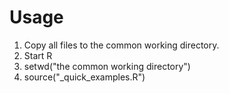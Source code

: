 # Usage

1. Copy all files to the common working directory.
2. Start R
3. setwd("the common working directory")
4. source("_quick_examples.R")
